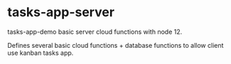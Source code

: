 # tasks-app-server

tasks-app-demo basic server cloud functions with node 12.

Defines several basic cloud functions + database functions to allow client use kanban tasks app.
